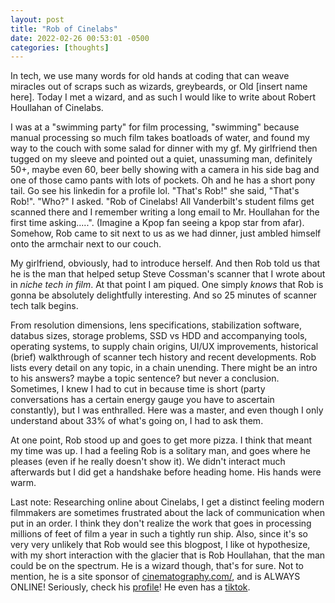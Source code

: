 ```yaml
---
layout: post
title: "Rob of Cinelabs"
date: 2022-02-26 00:53:01 -0500
categories: [thoughts]
---
```


In tech, we use many words for old hands at coding that can weave miracles out of scraps such as wizards, greybeards, or Old [insert name here]. Today I met a wizard, and as such I would like to write about Robert Houllahan of Cinelabs.

I was at a "swimming party" for film processing, "swimming" because manual processing so much film takes boatloads of water, and found my way to the couch with some salad for dinner with my gf. My girlfriend then tugged on my sleeve and pointed out a quiet, unassuming man, definitely 50+, maybe even 60, beer belly showing with a camera in his side bag and one of those camo pants with lots of pockets. Oh and he has a short pony tail. Go see his linkedin for a profile lol. "That's Rob!" she said, "That's Rob!". "Who?" I asked. "Rob of Cinelabs! All Vanderbilt's student films get scanned there and I remember writing a long email to Mr. Houllahan for the first time asking.....". (Imagine a Kpop fan seeing a kpop star from afar). Somehow, Rob came to sit next to us as we had dinner, just ambled himself onto the armchair next to our couch. 

My girlfriend, obviously, had to introduce herself. And then Rob told us that he is the man that helped setup Steve Cossman's scanner that I wrote about in _niche tech in film_. At that point I am piqued. One simply _knows_ that Rob is gonna be absolutely delightfully interesting. And so 25 minutes of scanner tech talk begins.

From resolution dimensions, lens specifications, stabilization software, databus sizes, storage problems, SSD vs HDD and accompanying tools, operating systems, to supply chain origins, UI/UX improvements, historical (brief) walkthrough of scanner tech history and recent developments. Rob lists every detail on any topic, in a chain unending. There might be an intro to his answers? maybe a topic sentence? but never a conclusion. Sometimes, I knew I had to cut in because time is short (party conversations has a certain energy gauge you have to ascertain constantly), but I was enthralled. Here was a master, and even though I only understand about 33% of what's going on, I had to ask them.

At one point, Rob stood up and goes to get more pizza. I think that meant my time was up. I had a feeling Rob is a solitary man, and goes where he pleases (even if he really doesn't show it). We didn't interact much afterwards but I did get a handshake before heading home. His hands were warm.

Last note: Researching online about Cinelabs, I get a distinct feeling modern filmmakers are sometimes frustrated about the lack of communication when put in an order. I think they don't realize the work that goes in processing millions of feet of film a year in such a tightly run ship. Also, since it's so very very unlikely that Rob would see this blogpost, I like ot hypothesize, with my short interaction with the glacier that is Rob Houllahan, that the man could be on the spectrum. He is a wizard though, that's for sure. Not to mention, he is a site sponsor of [cinematography.com/](https://cinematography.com/), and is ALWAYS ONLINE! Seriously, check his [profile](https://cinematography.com/index.php?/profile/15580-robert-houllahan/)! He even has a [tiktok](https://www.tiktok.com/@roberthoullahan).